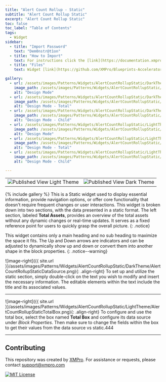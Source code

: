 ```yaml
---
title: "Alert Count Rollup - Static"
subtitle: "Alert Count Rollup Static"
excerpt: "Alert Count Rollup Static"
toc: false
toc_label: "Table of Contents"
tags:
  - Widget
sidebar:
  - title: "Import Password"
    text: "Dem0nstr@t1on"
  - title: "How to Import"
    text: For instructions click the [link](https://documentation.xmpro.com/how-tos/apps/manage-widgets#importing-widgets)
  - title: "Files"
    text: Widget [link](https://github.com/XMPro/Blueprints-Accelerators-Patterns/blob/master/Patterns/Widgets/Alert%20Count%20Rollup%20-%20Static.xwid)

gallery:
  - url: /assets/images/Patterns/Widgets/AlertCountRollupStatic/DarkTheme/AlertCountRollupStaticDesignMode.png
    image_path: /assets/images/Patterns/Widgets/AlertCountRollupStatic/DarkTheme/AlertCountRollupStaticDesignMode.png
    alt: "Design Mode"
  - url: /assets/images/Patterns/Widgets/AlertCountRollupStatic/DarkTheme/AlertCountRollupStaticDataSource.png
    image_path: /assets/images/Patterns/Widgets/AlertCountRollupStatic/DarkTheme/AlertCountRollupStaticDataSource.png
    alt: "Design Mode - Total"
  - url: /assets/images/Patterns/Widgets/AlertCountRollupStatic/DarkTheme/AlertCountRollupStaticTotalBox.png
    image_path: /assets/images/Patterns/Widgets/AlertCountRollupStatic/DarkTheme/AlertCountRollupStaticTotalBox.png
    alt: "Design Mode - Child"
  - url: /assets/images/Patterns/Widgets/AlertCountRollupStatic/LightTheme/AlertCountRollupStaticDesignMode.png
    image_path: /assets/images/Patterns/Widgets/AlertCountRollupStatic/LightTheme/AlertCountRollupStaticDesignMode.png
    alt: "Design Mode"
  - url: /assets/images/Patterns/Widgets/AlertCountRollupStatic/LightTheme/AlertCountRollupStaticDataSource.png
    image_path: /assets/images/Patterns/Widgets/AlertCountRollupStatic/LightTheme/AlertCountRollupStaticDataSource.png
    alt: "Design Mode - Total"
  - url: /assets/images/Patterns/Widgets/AlertCountRollupStatic/LightTheme/AlertCountRollupStaticTotalBox.png
    image_path: /assets/images/Patterns/Widgets/AlertCountRollupStatic/LightTheme/AlertCountRollupStaticTotalBox.png
    alt: "Design Mode - Child"

---
```

<table>
<tr>
  <td><img src="{{ site.url }}/assets/images/Patterns/Widgets/AlertCountRollupStatic/LightTheme/AlertCountRollupStaticPublishedMode.png" alt="Published View Light Theme"/>
  </td>
  <td><img src="{{ site.url }}/assets/images/Patterns/Widgets/AlertCountRollupStatic/DarkTheme/AlertCountRollupStaticPublishedMode.png" alt="Published View Dark Theme"/>
  </td>
</tr>
</table>
{% include gallery %}
This is a Static widget used to display essential information, provide navigation options, or offer core functionality that doesn't require frequent changes or user interactions. This widget is broken down into two sections, with the data presented in a static format. The left section, labeled <b>Total Assets</b>, provides an overview of the total assets without any dynamic changes or real-time updates. It serves as a fixed reference point for users to quickly grasp the overall picture.
{: .notice}

This widget contains only a main heading and no sub heading to maximize the space it fits.
The Up and Down arrows are indicators and can be adjusted to dynamically show up and down or convert them into another shape in the block properties.
{: .notice--warning}

![image-right]({{ site.url }}/assets/images/Patterns/Widgets/AlertCountRollupStatic/DarkTheme/AlertCountRollupStaticDataSource.png){: .align-right}
To set up and utilize the static section, simply double-click on the text you wish to modify and insert the necessary information. The editable elements within the text include the title and its associated values.
<hr />

![image-right]({{ site.url }}/assets/images/Patterns/Widgets/AlertCountRollupStatic/LightTheme/AlertCountRollupStaticTotalBox.png){: .align-right}
To configure and use the total box, select the box named <b>Total Box</b> and configure its data source under <i>Block Properties</i>.  Then make sure to change the fields within the box to get their values from the data source vs static.444

<hr />

## Contributing
This repository was created by <a href="https://xmpro.com/">XMPro</a>. 
For assistance or requests, please contact <a href="mailto:support@xmpro.com">support@xmpro.com</a>

[![MIT License](https://img.shields.io/badge/License-MIT-green.svg)](https://choosealicense.com/licenses/mit/)
